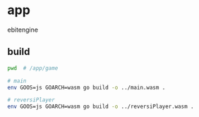 # app
ebitengine

## build
```sh
pwd  # /app/game

# main
env GOOS=js GOARCH=wasm go build -o ../main.wasm .

# reversiPlayer
env GOOS=js GOARCH=wasm go build -o ../reversiPlayer.wasm .
```